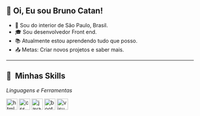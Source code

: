 ## 👋 Oi, Eu sou Bruno Catan!

- 🏡 Sou do interior de São Paulo, Brasil.
- 🎓 Sou desenvolvedor Front end.
- 📚 Atualmente estou aprendendo tudo que posso.
- 📤 Metas: Criar novos projetos e saber mais.

----------------------------------------------------------------------------------

## :rocket: &nbsp;Minhas Skills

<i>Linguagens e Ferramentas</i>
<div style="display: inline_block">
  <img align="center" alt="html" height="30" width="auto" src="https://user-images.githubusercontent.com/75697499/175380125-8e4b884c-d9dc-4c25-b9bf-46d84262d95e.svg">
  <img align="center" alt="css" height="30" width="auto" src="https://user-images.githubusercontent.com/75697499/175381201-687c9be5-1dd9-4605-a61e-17a576cee52c.svg">
  <img align="center" alt="javascript" height="30" width="auto" src="https://user-images.githubusercontent.com/75697499/175381334-bf332378-1de1-4c84-a6fd-b309a4658f2f.svg">
  <img align="center" alt="bootstrap" height="30" width="auto" src="https://user-images.githubusercontent.com/75697499/175381677-9fca98f2-be69-46cb-b8aa-db7344e61706.svg">
  <img align="center" alt="visualstudeocode" height="30" width="auto" src="https://user-images.githubusercontent.com/75697499/175381451-1d5de1dd-8bd8-4599-93e1-9ff7a7994ba1.svg">

</div>
